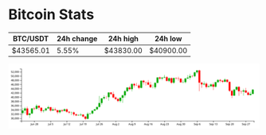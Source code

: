 # Bitcoin Stats

BTC/USDT|24h change|24h high|24h low|
|---|---|---|---|
|$43565.01|5.55%|$43830.00|$40900.00|

<img src="./chart.svg">
